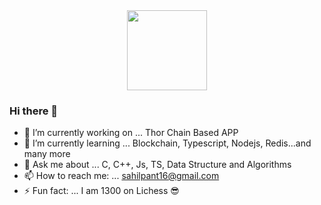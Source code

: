 






<div align="center">
  <img src="http://www.nyan.cat/cats/original.gif" height="128">
</div>











### Hi there 👋

- 🔭 I’m currently working on ... Thor Chain Based APP
- 🌱 I’m currently learning ... Blockchain, Typescript, Nodejs, Redis...and many more
- 💬 Ask me about ... C, C++, Js, TS, Data Structure and Algorithms
- 📫 How to reach me: ... sahilpant16@gmail.com
- ⚡ Fun fact: ... I am 1300 on Lichess :sunglasses:
























































